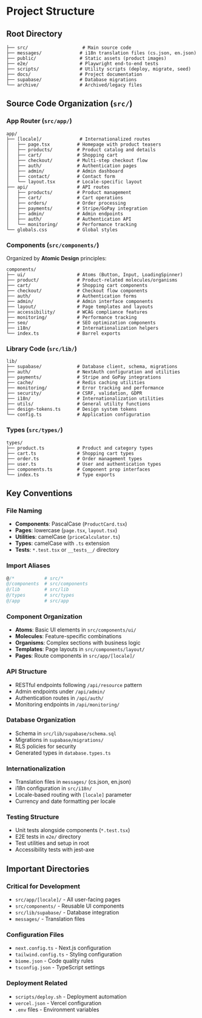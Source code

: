 # Project Structure

## Root Directory

```
├── src/                    # Main source code
├── messages/              # i18n translation files (cs.json, en.json)
├── public/                # Static assets (product images)
├── e2e/                   # Playwright end-to-end tests
├── scripts/               # Utility scripts (deploy, migrate, seed)
├── docs/                  # Project documentation
├── supabase/              # Database migrations
└── archive/               # Archived/legacy files
```

## Source Code Organization (`src/`)

### App Router (`src/app/`)

```
app/
├── [locale]/              # Internationalized routes
│   ├── page.tsx          # Homepage with product teasers
│   ├── products/         # Product catalog and details
│   ├── cart/             # Shopping cart
│   ├── checkout/         # Multi-step checkout flow
│   ├── auth/             # Authentication pages
│   ├── admin/            # Admin dashboard
│   ├── contact/          # Contact form
│   └── layout.tsx        # Locale-specific layout
├── api/                  # API routes
│   ├── products/         # Product management
│   ├── cart/             # Cart operations
│   ├── orders/           # Order processing
│   ├── payments/         # Stripe/GoPay integration
│   ├── admin/            # Admin endpoints
│   ├── auth/             # Authentication API
│   └── monitoring/       # Performance tracking
└── globals.css           # Global styles
```

### Components (`src/components/`)

Organized by **Atomic Design** principles:

```
components/
├── ui/                   # Atoms (Button, Input, LoadingSpinner)
├── product/              # Product-related molecules/organisms
├── cart/                 # Shopping cart components
├── checkout/             # Checkout flow components
├── auth/                 # Authentication forms
├── admin/                # Admin interface components
├── layout/               # Page templates and layouts
├── accessibility/        # WCAG compliance features
├── monitoring/           # Performance tracking
├── seo/                  # SEO optimization components
├── i18n/                 # Internationalization helpers
└── index.ts              # Barrel exports
```

### Library Code (`src/lib/`)

```
lib/
├── supabase/             # Database client, schema, migrations
├── auth/                 # NextAuth configuration and utilities
├── payments/             # Stripe and GoPay integrations
├── cache/                # Redis caching utilities
├── monitoring/           # Error tracking and performance
├── security/             # CSRF, validation, GDPR
├── i18n/                 # Internationalization utilities
├── utils/                # General utility functions
├── design-tokens.ts      # Design system tokens
└── config.ts             # Application configuration
```

### Types (`src/types/`)

```
types/
├── product.ts            # Product and category types
├── cart.ts               # Shopping cart types
├── order.ts              # Order management types
├── user.ts               # User and authentication types
├── components.ts         # Component prop interfaces
└── index.ts              # Type exports
```

## Key Conventions

### File Naming

- **Components**: PascalCase (`ProductCard.tsx`)
- **Pages**: lowercase (`page.tsx`, `layout.tsx`)
- **Utilities**: camelCase (`priceCalculator.ts`)
- **Types**: camelCase with `.ts` extension
- **Tests**: `*.test.tsx` or `__tests__/` directory

### Import Aliases

```typescript
@/*           # src/*
@/components  # src/components
@/lib         # src/lib
@/types       # src/types
@/app         # src/app
```

### Component Organization

- **Atoms**: Basic UI elements in `src/components/ui/`
- **Molecules**: Feature-specific combinations
- **Organisms**: Complex sections with business logic
- **Templates**: Page layouts in `src/components/layout/`
- **Pages**: Route components in `src/app/[locale]/`

### API Structure

- RESTful endpoints following `/api/resource` pattern
- Admin endpoints under `/api/admin/`
- Authentication routes in `/api/auth/`
- Monitoring endpoints in `/api/monitoring/`

### Database Organization

- Schema in `src/lib/supabase/schema.sql`
- Migrations in `supabase/migrations/`
- RLS policies for security
- Generated types in `database.types.ts`

### Internationalization

- Translation files in `messages/` (cs.json, en.json)
- i18n configuration in `src/i18n/`
- Locale-based routing with `[locale]` parameter
- Currency and date formatting per locale

### Testing Structure

- Unit tests alongside components (`*.test.tsx`)
- E2E tests in `e2e/` directory
- Test utilities and setup in root
- Accessibility tests with jest-axe

## Important Directories

### Critical for Development

- `src/app/[locale]/` - All user-facing pages
- `src/components/` - Reusable UI components
- `src/lib/supabase/` - Database integration
- `messages/` - Translation files

### Configuration Files

- `next.config.ts` - Next.js configuration
- `tailwind.config.ts` - Styling configuration
- `biome.json` - Code quality rules
- `tsconfig.json` - TypeScript settings

### Deployment Related

- `scripts/deploy.sh` - Deployment automation
- `vercel.json` - Vercel configuration
- `.env` files - Environment variables
